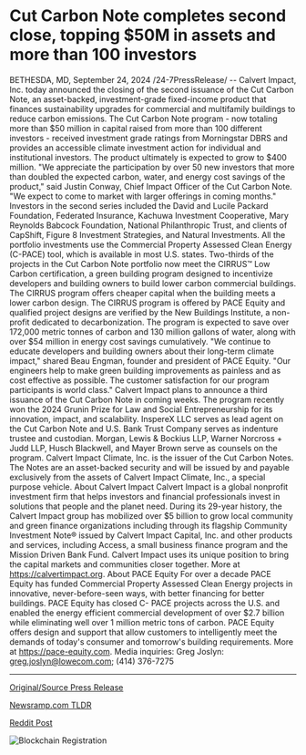 # Cut Carbon Note completes second close, topping $50M in assets and more than 100 investors

BETHESDA, MD, September 24, 2024 /24-7PressRelease/ -- Calvert Impact, Inc. today announced the closing of the second issuance of the Cut Carbon Note, an asset-backed, investment-grade fixed-income product that finances sustainability upgrades for commercial and multifamily buildings to reduce carbon emissions. The Cut Carbon Note program - now totaling more than $50 million in capital raised from more than 100 different investors - received investment grade ratings from Morningstar DBRS and provides an accessible climate investment action for individual and institutional investors. The product ultimately is expected to grow to $400 million.  "We appreciate the participation by over 50 new investors that more than doubled the expected carbon, water, and energy cost savings of the product," said Justin Conway, Chief Impact Officer of the Cut Carbon Note. "We expect to come to market with larger offerings in coming months."  Investors in the second series included the David and Lucile Packard Foundation, Federated Insurance, Kachuwa Investment Cooperative, Mary Reynolds Babcock Foundation, National Philanthropic Trust, and clients of CapShift, Figure 8 Investment Strategies, and Natural Investments.  All the portfolio investments use the Commercial Property Assessed Clean Energy (C-PACE) tool, which is available in most U.S. states. Two-thirds of the projects in the Cut Carbon Note portfolio now meet the CIRRUS™ Low Carbon certification, a green building program designed to incentivize developers and building owners to build lower carbon commercial buildings. The CIRRUS program offers cheaper  capital when the building meets a lower carbon design. The CIRRUS program is offered by PACE Equity and qualified project designs are verified by the New Buildings Institute, a non-profit dedicated to decarbonization. The program is expected to save over 172,000 metric tonnes of carbon and 130 million gallons of water, along with over $54 million in energy cost savings cumulatively.  "We continue to educate developers and building owners about their long-term climate impact," shared Beau Engman, founder and president of PACE Equity. "Our engineers help to make green building improvements as painless and as cost effective as possible. The customer satisfaction for our program participants is world class."  Calvert Impact plans to announce a third issuance of the Cut Carbon Note in coming weeks. The program recently won the 2024 Grunin Prize for Law and Social Entrepreneurship for its innovation, impact, and scalability.  InspereX LLC serves as lead agent on the Cut Carbon Note and U.S. Bank Trust Company serves as indenture trustee and custodian. Morgan, Lewis & Bockius LLP, Warner Norcross + Judd LLP, Husch Blackwell, and Mayer Brown serve as counsels on the program.  Calvert Impact Climate, Inc. is the issuer of the Cut Carbon Notes. The Notes are an asset-backed security and will be issued by and payable exclusively from the assets of Calvert Impact Climate, Inc., a special purpose vehicle.  About Calvert Impact  Calvert Impact is a global nonprofit investment firm that helps investors and financial professionals invest in solutions that people and the planet need. During its 29-year history, the Calvert Impact group has mobilized over $5 billion to grow local community and green finance organizations including through its flagship Community Investment Note® issued by Calvert Impact Capital, Inc. and other products and services, including Access, a small business finance program and the Mission Driven Bank Fund. Calvert Impact uses its unique position to bring the capital markets and communities closer together. More at https://calvertimpact.org.  About PACE Equity  For over a decade PACE Equity has funded Commercial Property Assessed Clean Energy projects in innovative, never-before-seen ways, with better financing for better buildings. PACE Equity has closed C- PACE projects across the U.S. and enabled the energy efficient commercial development of over $2.7 billion while eliminating well over 1 million metric tons of carbon. PACE Equity offers design and support that allow customers to intelligently meet the demands of today's consumer and tomorrow's building requirements. More at https://pace-equity.com.  Media inquiries: Greg Joslyn: greg.joslyn@lowecom.com; (414) 376-7275 

---

[Original/Source Press Release](https://www.24-7pressrelease.com/press-release/514605/cut-carbon-note-completes-second-close-topping-50m-in-assets-and-more-than-100-investors)
                    

[Newsramp.com TLDR](https://newsramp.com/curated-news/calvert-impact-announces-successful-close-of-cut-carbon-note-issuance/51fb511312d5512acc189cb6b5f64021) 

 



[Reddit Post](https://www.reddit.com/r/Business_NewsRamp/comments/1fo6n6q/calvert_impact_announces_successful_close_of_cut/) 



![Blockchain Registration](https://cdn.newsramp.app/24-7PressRelease/qrcode/249/24/swimGS34.webp)